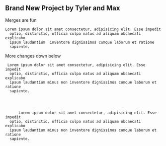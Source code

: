 ## Brand New Project by Tyler and Max

Merges are fun

    Lorem ipsum dolor sit amet consectetur, adipisicing elit. Esse impedit
      optio, distinctio, officia culpa natus ad aliquam obcaecati explicabo
      ipsum laudantium  inventore dignissimos cumque laborum et ratione
      sapiente.

More changes down below

     Lorem ipsum dolor sit amet consectetur, adipisicing elit. Esse impedit
      optio, distinctio, officia culpa natus ad aliquam obcaecati explicabo
      ipsum laudantium minus non inventore dignissimos cumque laborum et ratione
      sapiente.




          Lorem ipsum dolor sit amet consectetur, adipisicing elit. Esse impedit
      optio, distinctio, officia culpa natus ad aliquam obcaecati explicabo
      ipsum laudantium minus non inventore dignissimos cumque laborum et ratione
      sapiente.
